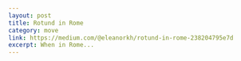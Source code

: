 ```yaml
---
layout: post
title: Rotund in Rome
category: move
link: https://medium.com/@eleanorkh/rotund-in-rome-238204795e7d
excerpt: When in Rome...
---
```

